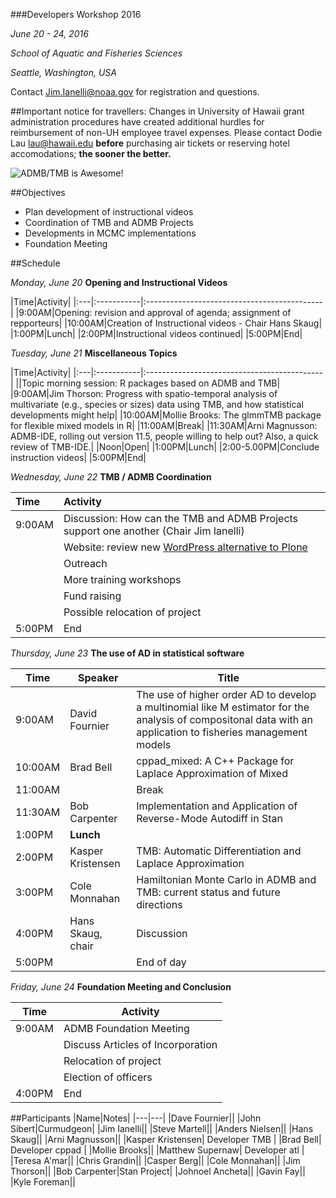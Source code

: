 ###Developers Workshop 2016

*June 20 - 24, 2016*

*School of Aquatic and Fisheries Sciences*

*Seattle, Washington, USA*

Contact Jim.Ianelli@noaa.gov for registration and questions.

##Important notice for travellers:
Changes in University of Hawaii grant administration procedures have created additional hurdles for reimbursement of non-UH employee travel expenses. Please contact Dodie Lau lau@hawaii.edu __before__ purchasing air tickets or reserving hotel accomodations; __the sooner the better.__


![ADMB/TMB is Awesome!](http://cdn.collider.com/wp-content/uploads/2015/04/star-wars-7-force-awakens-r2d2-bb8-600x600.jpeg "jpeg")

##Objectives
* Plan development of instructional videos
* Coordination of TMB and ADMB Projects
* Developments in MCMC implementations
* Foundation Meeting

##Schedule

_Monday, June 20_ __Opening and Instructional Videos__

|Time|Activity|
|:---|:-----------|:--------------------------------------------|
|9:00AM|Opening: revision and approval of agenda; assignment of repporteurs|
|10:00AM|Creation of Instructional videos - Chair Hans Skaug|
|1:00PM|Lunch|
|2:00PM|Instructional videos continued|
|5:00PM|End|

_Tuesday, June 21_ __Miscellaneous Topics__

|Time|Activity|
|:---|:-----------|:--------------------------------------------|
||Topic morning session: R packages based on ADMB and TMB|
|9:00AM|Jim Thorson: Progress with spatio-temporal analysis of multivariate  (e.g., species or sizes) data using TMB, and how statistical developments might help|
|10:00AM|Mollie Brooks: The glmmTMB package for flexible mixed models in R|
|11:00AM|Break|
|11:30AM|Arni Magnusson: ADMB-IDE, rolling out version 11.5, people willing to help out? Also, a quick review of TMB-IDE.|
|Noon|Open|
|1:00PM|Lunch|
|2:00-5.00PM|Conclude instruction videos|
|5:00PM|End|

_Wednesday, June 22_ __TMB / ADMB Coordination__

|Time|Activity|
|:---|:--------------------------------------------|
|9:00AM|Discussion: How can the TMB and ADMB Projects support one another (Chair Jim Ianelli)|
| |Website: review new [WordPress alternative to Plone](http://admb-project-org.admb-foundation.org/)|
| |Outreach|
| |More training workshops|
| |Fund raising|
| |Possible relocation of project|
|5:00PM|End|

_Thursday, June 23_ __The use of AD in statistical software__

|Time|Speaker|Title|
|---|-----------|--------------------------------------------|
|9:00AM|David Fournier |The use of higher order AD to develop a multinomial like M estimator for the analysis of compositonal data with an application to fisheries management models |
|10:00AM|Brad Bell|cppad_mixed: A C++ Package for Laplace Approximation of Mixed |
|11:00AM||Break |
|11:30AM|Bob Carpenter|Implementation and Application of Reverse-Mode Autodiff in Stan|
|1:00PM| **Lunch** |
|2:00PM|Kasper Kristensen |TMB: Automatic Differentiation and Laplace Approximation|
|3:00PM|Cole Monnahan|Hamiltonian Monte Carlo in ADMB and TMB: current status and future directions|
|4:00PM|Hans Skaug, chair|Discussion|
|5:00PM||End of day|


_Friday, June 24_ __Foundation Meeting and Conclusion__

|Time|Activity|
|---|---|
|9:00AM|ADMB Foundation Meeting|
||Discuss Articles of Incorporation|
||Relocation of project|
||Election of officers|
|4:00PM|End|


##Participants
|Name|Notes|
|---|---|
|Dave Fournier||
|John Sibert|Curmudgeon|
|Jim Ianelli||
|Steve Martell||
|Anders Nielsen||
|Hans Skaug||
|Arni Magnusson||
|Kasper Kristensen| Developer TMB | 
|Brad Bell| Developer cppad |
|Mollie Brooks||
|Matthew Supernaw| Developer atl |
|Teresa A'mar||
|Chris Grandin||
|Casper Berg||
|Cole Monnahan||
|Jim Thorson||
|Bob Carpenter|Stan Project|
|Johnoel Ancheta||
|Gavin Fay||
|Kyle Foreman||

